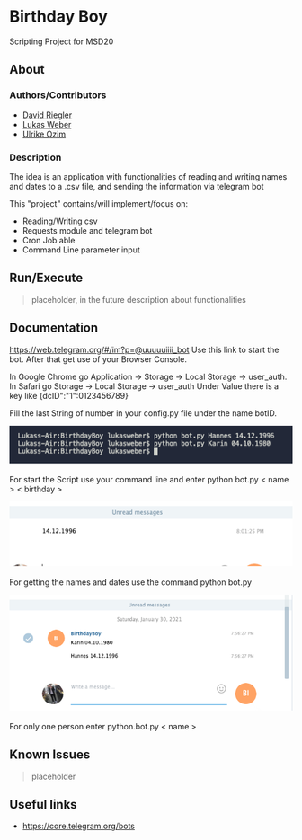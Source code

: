 # Birthday Boy
Scripting Project for MSD20

## About
### Authors/Contributors
* [David Riegler](mailto:david.riegler@fh-joanneum.at)
* [Lukas Weber](lukas.weber@fh-joanneum.at)
* [Ulrike Ozim](ulrike.ozim@fh-joanneum.at)

### Description
The idea is an application with functionalities of reading and writing names and dates to a .csv file, and sending the information via telegram bot

This "project" contains/will implement/focus on:
* Reading/Writing csv
* Requests module and telegram bot
* Cron Job able
* Command Line parameter input


## Run/Execute
> placeholder, in the future description about functionalities

## Documentation
https://web.telegram.org/#/im?p=@uuuuuiiii_bot
Use this link to start the bot. After that get use of your Browser Console.

In Google Chrome go Application -> Storage -> Local Storage -> user_auth. 
In Safari go Storage -> Local Storage -> user_auth
Under Value there is a key like {dcID":"1":0123456789}

Fill the last String of number in your config.py file under the name botID.

![Screenshot](/Pictures/ConsoleInput.png)  
</br> For start the Script use your command line and enter python bot.py < name > < birthday >
  
  
![Screenshot](/Pictures/TelegramNameDate.png)  
</br> For getting the names and dates use the command python bot.py

![Screenshot](/Pictures/TelegramName.png)  
</br> For only one person enter python.bot.py < name >
  
  
## Known Issues
> placeholder


## Useful links
* https://core.telegram.org/bots


